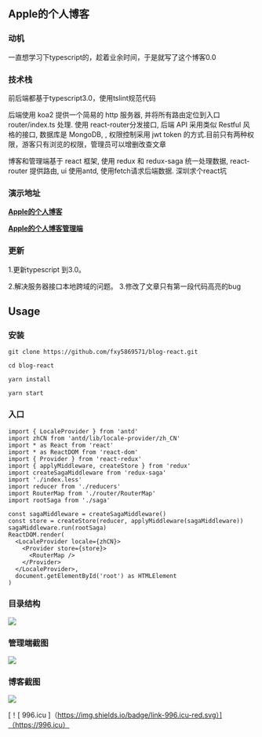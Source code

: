 ## Apple的个人博客

### 动机
一直想学习下typescript的，趁着业余时间，于是就写了这个博客0.0
### 技术栈
前后端都基于typescript3.0，使用tslint规范代码

后端使用 koa2 提供一个简易的 http 服务器, 并将所有路由定位到入口 router/index.ts 处理. 使用 react-router分发接口, 后端 API 采用类似 Restful 风格的接口, 数据库是 MongoDB, , 权限控制采用 jwt token 的方式.目前只有两种权限，游客只有浏览的权限，管理员可以增删改查文章

博客和管理端基于 react 框架, 使用 redux 和 redux-saga 统一处理数据, react-router 提供路由, ui 使用antd, 使用fetch请求后端数据.
深圳求个react坑

### 演示地址
__[Apple的个人博客](http://fxyblog.com/)__

__[Apple的个人博客管理端](http://fxyblog.com/admin)__

### 更新

1.更新typescript 到3.0。

2.解决服务器接口本地跨域的问题。
3.修改了文章只有第一段代码高亮的bug

## Usage

### 安装
```
git clone https://github.com/fxy5869571/blog-react.git

cd blog-react

yarn install

yarn start
```
### 入口
```
import { LocaleProvider } from 'antd'
import zhCN from 'antd/lib/locale-provider/zh_CN'
import * as React from 'react'
import * as ReactDOM from 'react-dom'
import { Provider } from 'react-redux'
import { applyMiddleware, createStore } from 'redux'
import createSagaMiddleware from 'redux-saga'
import './index.less'
import reducer from './reducers'
import RouterMap from './router/RouterMap'
import rootSaga from './saga'

const sagaMiddleware = createSagaMiddleware()
const store = createStore(reducer, applyMiddleware(sagaMiddleware))
sagaMiddleware.run(rootSaga)
ReactDOM.render(
  <LocaleProvider locale={zhCN}>
    <Provider store={store}>
      <RouterMap />
    </Provider>
  </LocaleProvider>,
  document.getElementById('root') as HTMLElement
)
```
### 目录结构
<img src="http://img.qqzi.com/Content/Upload/2018/08/02/5f2045ec-633b-4f2c-b4a7-ac06b877af0a.png"  heigth="5%"/>

### 管理端截图
<img src="http://img.qqzi.com/Content/Upload/2018/08/02/96505143-cd22-4701-8723-d745cc9ff601.png"  heigth="5%"/>

### 博客截图
<img src="http://img.qqzi.com/Content/Upload/2018/08/02/abc1ed51-16e3-410a-bad9-058310e3f553.png"  heigth="5%"/>

[！[ 996.icu ]（https://img.shields.io/badge/link-996.icu-red.svg）]（https://996.icu）
